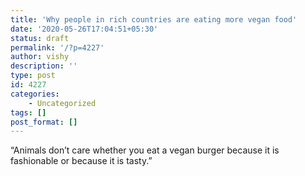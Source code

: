 ```yaml
---
title: 'Why people in rich countries are eating more vegan food'
date: '2020-05-26T17:04:51+05:30'
status: draft
permalink: '/?p=4227'
author: vishy
description: ''
type: post
id: 4227
categories: 
    - Uncategorized
tags: []
post_format: []
---
```

“Animals don’t care whether you eat a vegan burger because it is fashionable or because it is tasty.”